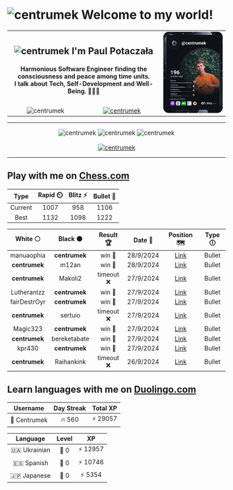 <h1>
  <img
    src="https://emojis.slackmojis.com/emojis/images/1531849430/4246/blob-sunglasses.gif"
    width="30"
    alt="centrumek"
  />
  Welcome to my world!
</h1>

<table>
  <tbody>
    <tr>
      <td align="center" width="70%" colspan="2">
        <h2>
          <img
            src="https://raw.githubusercontent.com/MartinHeinz/MartinHeinz/master/wave.gif"
            width="30px"
            alt="centrumek"
          />
          I'm Paul Potaczała
        </h2>
        <h4>
          Harmonious Software Engineer finding the consciousness and peace among time units.
          <br/>
          I talk about Tech, Self-Development and Well-Being. 🌿🧘🚀
        </h4>
      </td>
      <td width="30%" rowspan="2">
        <a href="https://app.daily.dev/centrumek">
          <img
            src="./devcard.svg"
            alt="centrumek"
          />
        </a>
      </td>
    </tr>
    <tr align="center">
      <td>
        <img
          src="https://komarev.com/ghpvc/?username=centrumek&label=visitors&color=0e75b6&style=flat"
          alt="centrumek"
        >
      </td>
      <td>
        <a href="https://stackoverflow.com/users/14496012/centrumek">
          <img
            src="https://stackoverflow.com/users/flair/14496012.png?theme=dark"
            alt="centrumek"
          >
        </a>
      </td>
    </tr>
  </tbody>
</table>

---
<div align="center">
  <img 
    src="https://github-readme-stats.vercel.app/api?username=centrumek&show_icons=true&count_private=true&theme=dark&hide_border=true&hide=issues,contribs&bg_color=00000000"
    alt="centrumek"
  />
  <img
    src="https://github-readme-stats.vercel.app/api/top-langs/?username=centrumek&layout=compact&hide_border=true&theme=dark&bg_color=00000000&langs_count=6&exclude_repo=air-statistic-app"
    alt="centrumek"
  />
  <img 
    src="https://github-readme-streak-stats.herokuapp.com?user=centrumek&theme=dark&hide_border=true&background=FFFFFF00"
    alt="centrumek"
  />
  <br/>
  <br/>
  <a href="https://www.buymeacoffee.com/centrumek">
    <img
      src="https://cdn.buymeacoffee.com/buttons/v2/default-orange.png"
      height="50"
      width="210"
      alt="centrumek"
    />
  </a>
</div>

---

## Play with me on [Chess.com](https://www.chess.com/member/centrumek)

<div align="center">
<!--START_SECTION:chessStats-->
<!-- Automatically generated with https://github.com/Balastrong/chess-stats-action -->

| Type | Rapid ⏲️ | Blitz ⚡ | Bullet 🔫 |
|:---:|:---:|:---:|:---:|
| Current | 1007 | 958 | 1106 |
| Best | 1132 | 1098 | 1222 |

| White ⚪ | Black ⚫ | Result 🏆 | Date 📅 | Position 🗺️ | Type 🕕 |
|:---:|:---:|:---:|:---:|:---:|:---:|
| manuaophia | **centrumek** | win 🥇 | 28/9/2024 | <a href="http://www.ee.unb.ca/cgi-bin/tervo/fen.pl?select=7r/pp1b3P/2p5/2kpP3/8/1PP2N2/P5r1/2KR3R w - -">Link</a> | Bullet |
| **centrumek** | m12an | win 🥇 | 28/9/2024 | <a href="http://www.ee.unb.ca/cgi-bin/tervo/fen.pl?select=3Q4/1q2kppp/2p1pn2/p3n3/2P5/1P3P2/P3B1PP/2KR4 b - -">Link</a> | Bullet |
| **centrumek** | Makoli2 | timeout ❌ | 27/9/2024 | <a href="http://www.ee.unb.ca/cgi-bin/tervo/fen.pl?select=8/1k5p/8/p1pP3P/PpN5/1Pb5/2K2q2/8 w - -">Link</a> | Bullet |
| Lutherantzz | **centrumek** | win 🥇 | 27/9/2024 | <a href="http://www.ee.unb.ca/cgi-bin/tervo/fen.pl?select=6r1/pp6/3p4/8/PP4P1/4k1K1/5N2/8 w - -">Link</a> | Bullet |
| fairDestrOyr | **centrumek** | win 🥇 | 27/9/2024 | <a href="http://www.ee.unb.ca/cgi-bin/tervo/fen.pl?select=8/8/p3pk2/r4p2/6n1/8/2P5/2K5 w - -">Link</a> | Bullet |
| **centrumek** | sertuio | timeout ❌ | 27/9/2024 | <a href="http://www.ee.unb.ca/cgi-bin/tervo/fen.pl?select=6k1/4Bppp/p7/3p4/P2r4/6P1/2r4P/6K1 w - -">Link</a> | Bullet |
| Magic323 | **centrumek** | win 🥇 | 27/9/2024 | <a href="http://www.ee.unb.ca/cgi-bin/tervo/fen.pl?select=8/p3k3/5n2/6p1/6P1/5PK1/r7/8 w - -">Link</a> | Bullet |
| **centrumek** | bereketabate | win 🥇 | 27/9/2024 | <a href="http://www.ee.unb.ca/cgi-bin/tervo/fen.pl?select=R7/8/1k2P3/2p2N1p/1pB2B2/5R2/P4K1P/8 b - -">Link</a> | Bullet |
| kpr430 | **centrumek** | win 🥇 | 27/9/2024 | <a href="http://www.ee.unb.ca/cgi-bin/tervo/fen.pl?select=5Q2/p1n5/1kp5/1p1pP2p/7P/2P1P3/PP1K4/7R w - -">Link</a> | Bullet |
| **centrumek** | Raihankink | timeout ❌ | 26/9/2024 | <a href="http://www.ee.unb.ca/cgi-bin/tervo/fen.pl?select=8/6p1/5pkp/8/Rr6/6K1/8/8 w - -">Link</a> | Bullet |

<!--END_SECTION:chessStats-->
</div>

## Learn languages with me on [Duolingo.com](https://www.duolingo.com/profile/Centrumek)

<div align="center">
<!--START_SECTION:duolingoStats-->
<!-- Automatically generated with https://github.com/centrumek/duolingo-readme-stats-->

| Username | Day Streak | Total XP |
|:---:|:---:|:---:|
| 👤 Centrumek | 🔥 560 | ⚡ 29057 |

| Language | Level | XP |
|:---:|:---:|:---:|
| 🇺🇦 Ukrainian | 👑 0 | ⚡ 12957 |
| 🇪🇸 Spanish | 👑 0 | ⚡ 10746 |
| 🇯🇵 Japanese | 👑 0 | ⚡ 5354 |

<!--END_SECTION:duolingoStats-->
</div>
<!--
**centrumek/centrumek** is a ✨ _special_ ✨ repository because its `README.md` (this file) appears on your GitHub profile.

Here are some ideas to get you started:

- 🔭 I’m currently working on ...
- 🌱 I’m currently learning ...
- 👯 I’m looking to collaborate on ...
- 🤔 I’m looking for help with ...
- 💬 Ask me about ...
- 📫 How to reach me: ...
- 😄 Pronouns: ...
- ⚡ Fun fact: ...
-->
